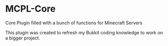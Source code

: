 # MCPL-Core
Core Plugin filled with a bunch of functions for Minecraft Servers

This plugin was created to refresh my Bukkit coding knowledge to work on a bigger project.
